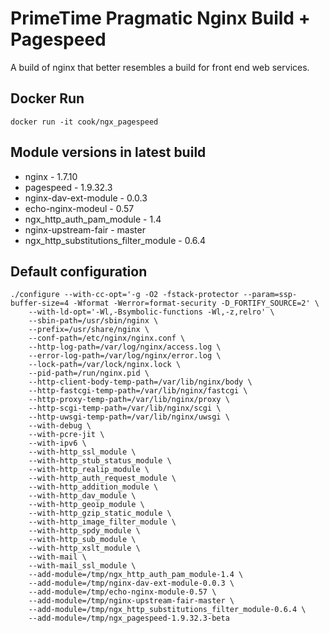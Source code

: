 # PrimeTime Pragmatic Nginx Build + Pagespeed

A build of nginx that better resembles a build for front end web services.

## Docker Run

	docker run -it cook/ngx_pagespeed
	
## Module versions in latest build

- nginx - 1.7.10
- pagespeed - 1.9.32.3
- nginx-dav-ext-module - 0.0.3
- echo-nginx-modeul - 0.57
- ngx_http_auth_pam_module - 1.4
- nginx-upstream-fair - master
- ngx_http_substitutions_filter_module - 0.6.4

## Default configuration

    ./configure --with-cc-opt='-g -O2 -fstack-protector --param=ssp-buffer-size=4 -Wformat -Werror=format-security -D_FORTIFY_SOURCE=2' \
        --with-ld-opt='-Wl,-Bsymbolic-functions -Wl,-z,relro' \
        --sbin-path=/usr/sbin/nginx \
        --prefix=/usr/share/nginx \
        --conf-path=/etc/nginx/nginx.conf \
        --http-log-path=/var/log/nginx/access.log \
        --error-log-path=/var/log/nginx/error.log \
        --lock-path=/var/lock/nginx.lock \
        --pid-path=/run/nginx.pid \
        --http-client-body-temp-path=/var/lib/nginx/body \
        --http-fastcgi-temp-path=/var/lib/nginx/fastcgi \
        --http-proxy-temp-path=/var/lib/nginx/proxy \
        --http-scgi-temp-path=/var/lib/nginx/scgi \
        --http-uwsgi-temp-path=/var/lib/nginx/uwsgi \
        --with-debug \
        --with-pcre-jit \
        --with-ipv6 \
        --with-http_ssl_module \
        --with-http_stub_status_module \
        --with-http_realip_module \
        --with-http_auth_request_module \
        --with-http_addition_module \
        --with-http_dav_module \
        --with-http_geoip_module \
        --with-http_gzip_static_module \
        --with-http_image_filter_module \
        --with-http_spdy_module \
        --with-http_sub_module \
        --with-http_xslt_module \
        --with-mail \
        --with-mail_ssl_module \
        --add-module=/tmp/ngx_http_auth_pam_module-1.4 \
        --add-module=/tmp/nginx-dav-ext-module-0.0.3 \
        --add-module=/tmp/echo-nginx-module-0.57 \
        --add-module=/tmp/nginx-upstream-fair-master \
        --add-module=/tmp/ngx_http_substitutions_filter_module-0.6.4 \
        --add-module=/tmp/ngx_pagespeed-1.9.32.3-beta
